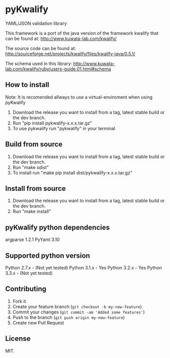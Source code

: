 # pyKwalify

YAML/JSON validation library

This framework is a port of the java version of the framework kwalify that can be found at: http://www.kuwata-lab.com/kwalify/

The source code can be found at: http://sourceforge.net/projects/kwalify/files/kwalify-java/0.5.1/

The schema used in this library: http://www.kuwata-lab.com/kwalify/ruby/users-guide.01.html#schema

## How to install

Note: It is recomended allways to use a virtual-enviroment when using pyKwalify

1. Download the release you want to install from a tag, latest stable build or the dev branch.
2. Run "pip install pykwalify-x.x.x.tar.gz"
3. To use pykwalify run "pykwalify" in your terminal

## Build from source

1. Download the release you want to install from a tag, latest stable build or the dev branch.
2. Run "make sdist"
3. To install run "make pip install dist/pykwalify-x.x.x.tar.gz"

## Install from source

1. Download the release you want to install from a tag, latest stable build or the dev branch.
2. Run "make install"

## pyKwalify python dependencies

argparse 1.2.1
PyYaml 3.10

## Supported python version

Python 2.7.x - (Not yet tested)
Python 3.1.x - Yes
Python 3.2.x - Yes
Python 3.3.x - (Not yet tested)

## Contributing

1. Fork it
2. Create your feature branch (`git checkout -b my-new-feature`)
3. Commit your changes (`git commit -am 'Added some features'`)
4. Push to the branch (`git push origin my-new-feature`)
5. Create new Pull Request

## License

MIT.
